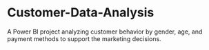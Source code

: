 # Customer-Data-Analysis
A Power BI project analyzing customer behavior by gender, age, and payment methods to support the marketing decisions.
